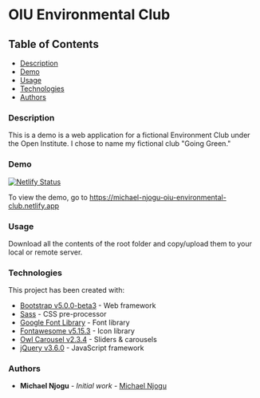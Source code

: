 # OIU Environmental Club

## Table of Contents
* [Description](#description)
* [Demo](#demo)
* [Usage](#usage)
* [Technologies](#technologies)
* [Authors](#authors)

### Description
This is a demo is a web application for a fictional Environment Club under the Open Institute. I chose to name my fictional club "Going Green."

### Demo
[![Netlify Status](https://api.netlify.com/api/v1/badges/8e40fae3-2792-46fa-b1b0-0b4f38b8f6de/deploy-status)](https://app.netlify.com/sites/michael-njogu-oiu-environmental-club/deploys)

To view the demo, go to https://michael-njogu-oiu-environmental-club.netlify.app

### Usage
<p>Download all the contents of the root folder and copy/upload them to your local or remote server.</p>

### Technologies
This project has been created with:

* [Bootstrap v5.0.0-beta3](https://getbootstrap.com/docs/5.0/getting-started/introduction/) - Web framework
* [Sass](https://sass-lang.com/documentation) - CSS pre-processor
* [Google Font Library](https://fonts.google.com/about) - Font library
* [Fontawesome v5.15.3](https://fontawesome.com/) - Icon library
* [Owl Carousel v2.3.4](https://owlcarousel2.github.io/OwlCarousel2/docs/started-welcome.html) - Sliders & carousels
* [jQuery v3.6.0](https://api.jquery.com/) - JavaScript framework

### Authors

* **Michael Njogu** - *Initial work* - [Michael Njogu](https://github.com/Michael-Njogu)